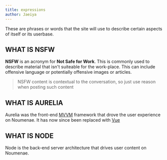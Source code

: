 ```yaml
---
title: expressions
author: Jaeiya
---
```

These are phrases or words that the site will use to describe certain aspects of itself or its userbase.

## WHAT IS NSFW
**NSFW** is an acronym for **Not Safe for Work**. This is commonly used to describe material that isn't suiteable for the work-place. This can include offensive language or potentially offensive images or articles.

> NSFW content is contextual to the conversation, so just use reason when posting such content

## WHAT IS AURELIA
Aurelia was the front-end [MVVM] framework that drove the user experience on Noumenae. It has now since been replaced with [Vue]

## WHAT IS NODE
Node is the back-end server architecture that drives user content on Noumenae.

[mvvm]:https://www.wintellect.com/model-view-viewmodel-mvvm-explained/
[vue]:https://vuejs.org/